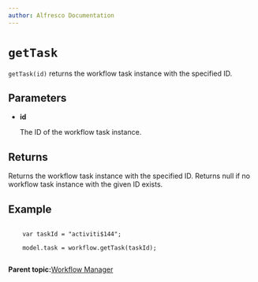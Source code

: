 ```yaml
---
author: Alfresco Documentation
---
```


# `getTask`

`getTask(id)` returns the workflow task instance with the specified ID.

## Parameters

-   **id**

    The ID of the workflow task instance.


## Returns

Returns the workflow task instance with the specified ID. Returns null if no workflow task instance with the given ID exists.

## Example

```

    var taskId = "activiti$144";

    model.task = workflow.getTask(taskId);        
      
```

**Parent topic:**[Workflow Manager](../references/API-JS-WorkflowManager.md)

